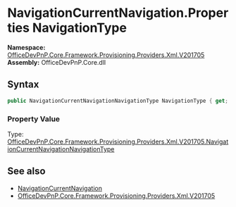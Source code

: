 # NavigationCurrentNavigation.Properties NavigationType
  

**Namespace:** [OfficeDevPnP.Core.Framework.Provisioning.Providers.Xml.V201705](OfficeDevPnP.Core.Framework.Provisioning.Providers.Xml.V201705.md)  
**Assembly:** OfficeDevPnP.Core.dll  
## Syntax
```C#
public NavigationCurrentNavigationNavigationType NavigationType { get; set; }
```

### Property Value
Type: [OfficeDevPnP.Core.Framework.Provisioning.Providers.Xml.V201705.NavigationCurrentNavigationNavigationType](OfficeDevPnP.Core.Framework.Provisioning.Providers.Xml.V201705.NavigationCurrentNavigationNavigationType.md)  

## See also
- [NavigationCurrentNavigation](OfficeDevPnP.Core.Framework.Provisioning.Providers.Xml.V201705.NavigationCurrentNavigation.md) 
- [OfficeDevPnP.Core.Framework.Provisioning.Providers.Xml.V201705](OfficeDevPnP.Core.Framework.Provisioning.Providers.Xml.V201705.md) 
